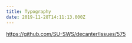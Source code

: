 ```yaml
---
title: Typography
date: 2019-11-28T14:11:13.000Z
---
```

https://github.com/SU-SWS/decanter/issues/575
